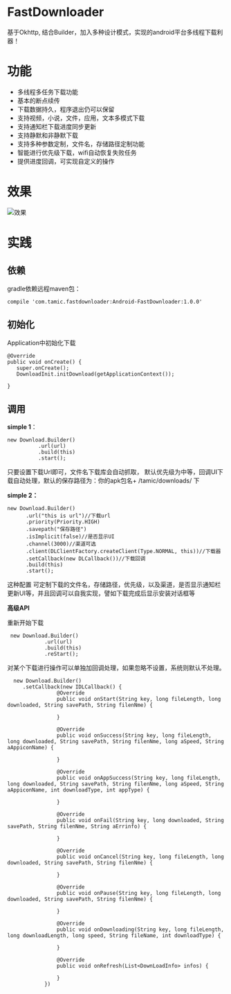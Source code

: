 # FastDownloader
基于Okhttp, 结合Builder，加入多种设计模式，实现的android平台多线程下载利器！

# 功能 #

- 多线程多任务下载功能
- 基本的断点续传
- 下载数据持久，程序退出仍可以保留
- 支持视频，小说，文件，应用，文本多模式下载
- 支持通知栏下载进度同步更新
- 支持静默和非静默下载
- 支持多种参数定制，文件名，存储路径定制功能
- 智能进行优先级下载，wifi自动恢复失败任务
- 提供进度回调，可实现自定义的操作

# 效果

![效果](https://github.com/Tamicer/FastDownloader/blob/master/GIF.gif)

# 实践 #

## 依赖 ##

gradle依赖远程maven包：


    compile 'com.tamic.fastdownloader:Android-FastDownloader:1.0.0'

## 初始化 ##

Application中初始化下载

    @Override
    public void onCreate() {
       super.onCreate();
       DownloadInit.initDownload(getApplicationContext());
  
    }

## 调用 ##

**simple 1**：

    new Download.Builder()
              .url(url)
              .build(this)
              .start();

只要设置下载Url即可，文件名下载库会自动抓取，
默认优先级为中等，回调UI下载自动处理，默认的保存路径为：你的apk包名+ /tamic/downloads/  下

**simple 2：**

     
     
     
    new Download.Builder()
          .url("this is url")//下载url
          .priority(Priority.HIGH) 
          .savepath("保存路径")
          .isImplicit(false)//是否显示UI
          .channel(3000)//渠道可选
          .client(DLClientFactory.createClient(Type.NORMAL, this))//下载器
          .setCallback(new DLCallback())//下载回调
          .build(this)
          .start();
     

这种配置 可定制下载的文件名，存储路径，优先级，以及渠道，是否显示通知栏更新UI等，并且回调可以自我实现，譬如下载完成后显示安装对话框等

**高级API**

重新开始下载

     new Download.Builder()
                .url(url)
                .build(this)
                .reStart();


对某个下载进行操作可以单独加回调处理，如果忽略不设置，系统则默认不处理。



      new Download.Builder()
         .setCallback(new IDLCallback() {
                    @Override
                    public void onStart(String key, long fileLength, long downloaded, String savePath, String filenNme) {
                        
                    }

                    @Override
                    public void onSuccess(String key, long fileLength, long downloaded, String savePath, String filenNme, long aSpeed, String aAppiconName) {

                    }

                    @Override
                    public void onAppSuccess(String key, long fileLength, long downloaded, String savePath, String filenNme, long aSpeed, String aAppiconName, int downloadType, int appType) {

                    }

                    @Override
                    public void onFail(String key, long downloaded, String savePath, String filenNme, String aErrinfo) {

                    }

                    @Override
                    public void onCancel(String key, long fileLength, long downloaded, String savePath, String filenNme) {

                    }

                    @Override
                    public void onPause(String key, long fileLength, long downloaded, String savePath, String filenNme) {

                    }

                    @Override
                    public void onDownloading(String key, long fileLength, long downloadLength, long speed, String fileName, int downloadType) {

                    }

                    @Override
                    public void onRefresh(List<DownLoadInfo> infos) {

                    }
                })
